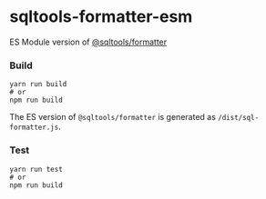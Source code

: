 # sqltools-formatter-esm
ES Module version of [@sqltools/formatter
](https://github.com/mtxr/vscode-sqltools/tree/master/packages/formatter)

### Build
```
yarn run build
# or
npm run build
```

The ES version of `@sqltools/formatter` is generated as `/dist/sql-formatter.js`.

### Test
```
yarn run test
# or
npm run build
```
